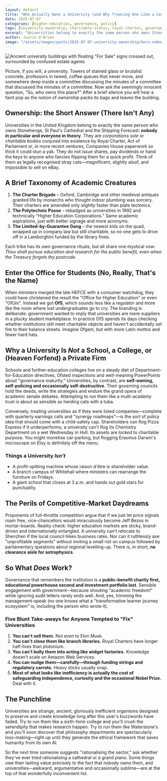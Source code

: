 ```yaml
---
layout: default
title: "Who Actually Owns a University (and Why Treating One Like a Corner Shop Is a Terrible Idea)"
date: 2025-07-07
categories: [higher-education, governance, policy]
tags: [university-ownership, charitable-status, royal-charter, governance, OfS, university-autonomy, public-benefit]
excerpt: "Universities belong to exactly the same person who owns Stonehenge and the Shipping Forecast: nobody in particular and everyone in theory. They're magnificent, slightly aloof, and impossible to sell on eBay."
author: Justin O'Brien
image: "/assets/images/posts/2025-07-07-university-ownership/hero-nobody-owns-university.jpg"
---
```


![Ancient university buildings with floating "For Sale" signs crossed out, surrounded by confused estate agents](/assets/images/posts/2025-07-05-university-ownership/who-owns-university.jpg)

Picture, if you will, a university. Towers of stained glass or brutalist concrete, professors in tweed, coffee queues that never move, and somewhere deep inside a committee discussing the minutes of a committee that discussed the minutes of a committee. Now ask the seemingly innocent question, "So, who owns this place?" After a brief silence you will hear a faint pop as the notion of *ownership* packs its bags and leaves the building.

## Ownership: the Short Answer (There Isn't Any)

Universities in the United Kingdom belong to exactly the same person who owns Stonehenge, St Paul's Cathedral and the Shipping Forecast: **nobody in particular and everyone in theory**. They are *corporations sole* or *charitable bodies* conjured into existence by Royal Charter, Act of Parliament or, in more recent ventures, Companies House paperwork so thick it could stun a yak. They do not issue shares, pay dividends or hand the keys to anyone who fancies flipping them for a quick profit. Think of them as legally recognised stray cats—magnificent, slightly aloof, and impossible to sell on eBay.

## A Brief Taxonomy of Academic Creatures

1. **The Charter Brigade** – Oxford, Cambridge and other medieval antiques granted life by monarchs who thought indoor plumbing was sorcery. Their charters are amended only slightly faster than plate tectonics.
2. **The Polytechnic Posse** – rebadged as universities in 1992 and technically "Higher Education Corporations." Same academic aspirations, just with better signage and more acronyms.
3. **The Limited-by-Guarantee Gang** – the newest kids on the quad, wrapped up in company law but still charitable, so no one gets to drive off in a Lamborghini funded by the library fines.

Each tribe has its own governance rituals, but all share one mystical vow: *Thou shalt pursue education and research for the public benefit, even when the Treasury forgets thy postcode.*

## Enter the Office for Students (No, Really, That's the Name)

When ministers merged the late HEFCE with a consumer watchdog, they could have christened the result the "Office for Higher Education" or even "OfUni". Instead we got **OfS**, which sounds less like a regulator and more like the room where lost undergraduates go to cry. The branding is deliberate: government wanted to imply that universities are mere suppliers in a plucky student marketplace. In practice OfS spends its days checking whether institutions still meet charitable objects and haven't accidentally set fire to their balance sheets. Imagine Ofgem, but with more Latin mottos and fewer hard hats.

## Why a University Is *Not* a School, a College, or (Heaven Forfend) a Private Firm

Schools and further-education colleges live on a steady diet of Department-for-Education directives, Ofsted inspections and well-meaning PowerPoints about "governance maturity." Universities, by contrast, are **self-owning, self-policing and occasionally self-destructive**. Their governing councils hold the deeds, write the strategies and endure the grand opera of academic senate debates. Attempting to run them like a multi-academy trust is about as sensible as herding cats with a tuba.

Conversely, treating universities as if they were listed companies—complete with quarterly earnings calls and "synergy roadmaps"—is the sort of policy idea that should come with a child-safety cap. Shareholders can flog Pizza Express if it underperforms; a university can't flog its Chemistry Department on a wet Wednesday in Hull. Its assets are *locked* to charitable purpose. You might monetise car-parking, but flogging Erasmus Darwin's microscope on Etsy is definitely off the menu.

### Things a University *Isn't*

- A profit-spitting machine whose raison d'être is shareholder value.
- A branch campus of Whitehall where ministers can rearrange the furniture on Fridays.
- A giant school that closes at 3 p.m. and hands out gold stars for punctuality.

## The Perils of Competitive-Market Daydreams

Proponents of full-throttle competition argue that if we just let price signals roam free, vice-chancellors would miraculously become Jeff Bezos in mortar-boards. Reality check: higher education markets are sticky, brand-driven and internationally entangled. A university can't relocate to Shenzhen if the local council hikes business rates. Nor can it ruthlessly axe "unprofitable segments" without inviting a small riot on campus followed by parliamentary questions about regional levelling-up. There is, in short, **no clearance aisle for astrophysics**.

## So What *Does* Work?

Governance that remembers the institution is a **public-benefit charity first, educational powerhouse second and investment portfolio last**. Sensible engagement with government—because shouting "academic freedom!" while ignoring audit letters rarely ends well. And, yes, trimming the management-speak (no one knows what a "transformative learner journey ecosystem" is, including the person who wrote it).

### Five Blunt Take-aways for Anyone Tempted to "Fix" Universities

1. **You can't sell them.** Not even to Elon Musk.
2. **You can't close them like branch libraries.** Royal Charters have longer half-lives than plutonium.
3. **You can't bully them into acting like widget factories.** Knowledge doesn't scale on Amazon Web Services.
4. **You can nudge them—carefully—through funding strings and regulatory carrots.** Heavy sticks usually snap.
5. **Most of what looks like inefficiency is actually the cost of safeguarding independence, curiosity and the occasional Nobel Prize.** Deal with it.

## The Punchline

Universities are strange, ancient, gloriously inefficient organisms designed to preserve and create knowledge long after this year's buzzwords have faded. Try to run them like a sixth-form college and you'll crush the serendipity that makes research happen. Try to run them like Waterstone's and you'll soon discover that philosophy departments are spectacularly loss-making—right up until they generate the ethical framework that saves humanity from its own AI.

So the next time someone suggests "rationalising the sector," ask whether they've ever tried rationalising a cathedral or a grand piano. Some things owe their lasting value precisely to the fact that nobody owns them, and universities—awkward, argumentative and occasionally sublime—are at the top of that wonderfully inconvenient list.

